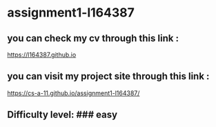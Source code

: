 # assignment1-l164387
## you can check my cv through this link :
https://l164387.github.io
## you can visit my project site through this link :
https://cs-a-11.github.io/assignment1-l164387/

## Difficulty level: ### easy 

